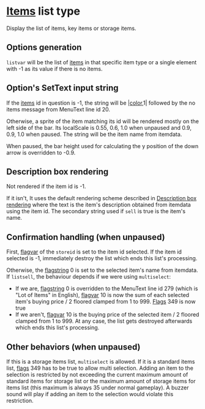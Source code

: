 # [Items](../../Enums%20and%20IDs/Items.md) list type

Display the list of items, key items or storage items.

## Options generation

`listvar` will be the list of [items](../../Enums%20and%20IDs/Items.md) in that specific item type or a single element with -1 as its value if there is no items.

## Option's SetText input string

If the [items](../../Enums%20and%20IDs/Items.md) id in question is -1, the string will be |[color](../../SetText/Commands/Individual%20commands/Color.md),1| followed by the no items message from MenuText line id 20.

Otherwise, a sprite of the item matching its id will be rendered mostly on the left side of the bar. Its localScale is 0.55, 0.6, 1.0 when unpaused and 0.9, 0.9, 1.0 when paused. The string will be the item name from itemdata.

When paused, the bar height used for calculating the y position of the down arrow is overridden to -0.9.

## Description box rendering

Not rendered if the item id is -1.

If it isn't, It uses the default rendering scheme described in [Description box rendering](../ShowItemList%20Life%20Cycle/Description%20box%20rendering.md) where the text is the item's description obtained from itemdata using the item id. The secondary string used if `sell` is true is the item's name.

## Confirmation handling (when unpaused)

First, [flagvar](../../Flags%20arrays/flagvar.md) of the `storeid` is set to the item id selected. If the item id selected is -1, immediately destroy the list which ends this list's processing.

Otherwise, the [flagstring](../../Flags%20arrays/flagstring.md) 0 is set to the selected item's name from itemdata. If `listsell`, the behaviour depends if we were using `multiselect`:

* If we are, [flagstring](../../Flags%20arrays/flagstring.md) 0 is overridden to the MenuText line id 279 (which is "Lot of Items" in English), [flagvar](../../Flags%20arrays/flagvar.md) 10 is now the sum of each selected item's buying price / 2 floored clamped from 1 to 999. [Flags](../../Flags%20arrays/flags.md) 349 is now true
* If we aren't, [flagvar](../../Flags%20arrays/flagvar.md) 10 is the buying price of the selected item / 2 floored clamped from 1 to 999.
  At any case, the list gets destroyed afterwards which ends this list's processing.

## Other behaviors (when unpaused)

If this is a storage items list, `multiselect` is allowed. If it is a standard items list, [flags](../../Flags%20arrays/flags.md) 349 has to be true to allow multi selection. Adding an item to the selection is restricted by not exceeding the current maximum amount of standard items for storage list or the maximum amount of storage items for items list (this maximum is always 35 under normal gameplay). A buzzer sound will play if adding an item to the selection would violate this restriction.
